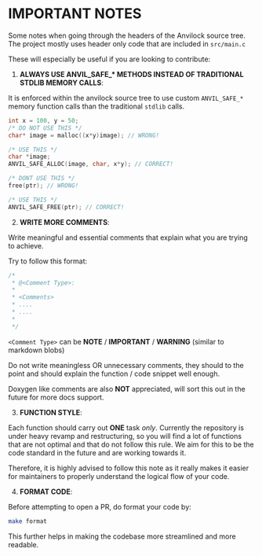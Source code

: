 # IMPORTANT NOTES

Some notes when going through the headers of the Anvilock source tree. The project mostly uses header only code that are included in `src/main.c`

These will especially be useful if you are looking to contribute:

1. **ALWAYS USE ANVIL_SAFE_\* METHODS INSTEAD OF TRADITIONAL STDLIB MEMORY CALLS**:

It is enforced within the anvilock source tree to use custom `ANVIL_SAFE_*` memory function calls than the traditional `stdlib` calls.

```c 
int x = 100, y = 50;
/* DO NOT USE THIS */
char* image = malloc((x*y)image); // WRONG!

/* USE THIS */
char *image;
ANVIL_SAFE_ALLOC(image, char, x*y); // CORRECT!

/* DONT USE THIS */ 
free(ptr); // WRONG!

/* USE THIS */ 
ANVIL_SAFE_FREE(ptr); // CORRECT!
```

2. **WRITE MORE COMMENTS**:

Write meaningful and essential comments that explain what you are trying to achieve. 

Try to follow this format:

```c 
/*
 * @<Comment Type>:
 * 
 * <Comments>
 * ....
 * ....
 * 
 */
```

`<Comment Type>` can be **NOTE** / **IMPORTANT** / **WARNING** (similar to markdown blobs)

Do not write meaningless OR unnecessary comments, they should to the point and should explain the function / code snippet well enough. 

Doxygen like comments are also **NOT** appreciated, will sort this out in the future for more docs support.

3. **FUNCTION STYLE**:

Each function should carry out **ONE** task *only*. Currently the repository is under heavy revamp and restructuring, so you will find a lot of functions that are not optimal and that do not follow this rule. We aim for this to be the code standard in the future and are working towards it.

Therefore, it is highly advised to follow this note as it really makes it easier for maintainers to properly understand the logical flow of your code.

4. **FORMAT CODE**:

Before attempting to open a PR, do format your code by:

```bash 
make format
```

This further helps in making the codebase more streamlined and more readable.
